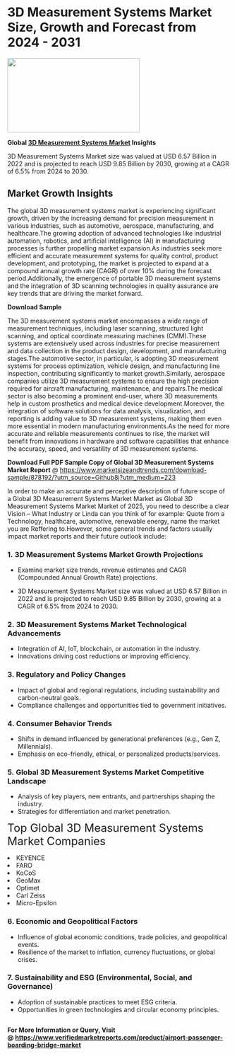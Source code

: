 <H1>3D Measurement Systems Market Size, Growth and Forecast from 2024 - 2031</H1><img class="aligncenter size-medium wp-image-584254" src="https://thirdeyenews.in/wp-content/uploads/2024/09/Global-Market-Research-300x168.jpeg" alt="" width="300" height="168" /><p><strong>Global&nbsp;<a href="https://www.marketsizeandtrends.com/download-sample/878192/?utm_source=Github8j?utm_medium=223">3D Measurement Systems Market</a> Insights</strong></p><p>3D Measurement Systems Market size was valued at USD 6.57 Billion in 2022 and is projected to reach USD 9.85 Billion by 2030, growing at a CAGR of 6.5% from 2024 to 2030.</p><p><h2>Market Growth Insights</h2> <p>The global 3D measurement systems market is experiencing significant growth, driven by the increasing demand for precision measurement in various industries, such as automotive, aerospace, manufacturing, and healthcare.The growing adoption of advanced technologies like industrial automation, robotics, and artificial intelligence (AI) in manufacturing processes is further propelling market expansion.As industries seek more efficient and accurate measurement systems for quality control, product development, and prototyping, the market is projected to expand at a compound annual growth rate (CAGR) of over 10% during the forecast period.Additionally, the emergence of portable 3D measurement systems and the integration of 3D scanning technologies in quality assurance are key trends that are driving the market forward.</p> <p><strong>Download Sample</strong></p> <p>The 3D measurement systems market encompasses a wide range of measurement techniques, including laser scanning, structured light scanning, and optical coordinate measuring machines (CMM).These systems are extensively used across industries for precise measurement and data collection in the product design, development, and manufacturing stages.The automotive sector, in particular, is adopting 3D measurement systems for process optimization, vehicle design, and manufacturing line inspection, contributing significantly to market growth.Similarly, aerospace companies utilize 3D measurement systems to ensure the high precision required for aircraft manufacturing, maintenance, and repairs.The medical sector is also becoming a prominent end-user, where 3D measurements help in custom prosthetics and medical device development.Moreover, the integration of software solutions for data analysis, visualization, and reporting is adding value to 3D measurement systems, making them even more essential in modern manufacturing environments.As the need for more accurate and reliable measurements continues to rise, the market will benefit from innovations in hardware and software capabilities that enhance the accuracy, speed, and versatility of 3D measurement systems.<p><span class=""><strong>Download Full PDF Sample Copy of Global 3D Measurement Systems Market Report</strong> @ <a href="https://www.marketsizeandtrends.com/download-sample/878192/?utm_source=Github8j?utm_medium=223" target="_blank">https://www.marketsizeandtrends.com/download-sample/878192/?utm_source=Github8j?utm_medium=223</a></span></p><p>In order to make an accurate and perceptive description of future scope of a Global&nbsp;3D Measurement Systems Market Market as Global&nbsp;3D Measurement Systems Market Market of 2025, you need to describe a clear Vision &ndash; What Industry or Linda can you think of for example: Quote from a Technology, healthcare, automotive, renewable energy, name the market you are Reffering to.However, some general trends and factors usually impact market reports and their future outlook include:</p><h3>1.&nbsp;<strong>3D Measurement Systems Market Growth Projections</strong></h3><ul><li>Examine market size trends, revenue estimates and CAGR (Compounded Annual Growth Rate) projections.</li><li><p>3D Measurement Systems Market size was valued at USD 6.57 Billion in 2022 and is projected to reach USD 9.85 Billion by 2030, growing at a CAGR of 6.5% from 2024 to 2030.</p></li></ul><h3>2.&nbsp;<strong>3D Measurement Systems Market Technological Advancements</strong></h3><ul><li>Integration of AI, IoT, blockchain, or automation in the industry.</li><li>Innovations driving cost reductions or improving efficiency.</li></ul><h3>3.&nbsp;<strong>Regulatory and Policy Changes</strong></h3><ul><li>Impact of global and regional regulations, including sustainability and carbon-neutral goals.</li><li>Compliance challenges and opportunities tied to government initiatives.</li></ul><h3>4.&nbsp;<strong>Consumer Behavior Trends</strong></h3><ul><li>Shifts in demand influenced by generational preferences (e.g., Gen Z, Millennials).</li><li>Emphasis on eco-friendly, ethical, or personalized products/services.</li></ul><h3>5.&nbsp;<strong>Global 3D Measurement Systems Market Competitive Landscape</strong></h3><ul><li>Analysis of key players, new entrants, and partnerships shaping the industry.</li><li>Strategies for differentiation and market penetration.</li></ul><p data-pm-slice="1 1 []"><span style="color: inherit; font-family: inherit; font-size: 25px;">Top Global 3D Measurement Systems Market Companies</span></p><div class="" data-test-id=""><p><li>KEYENCE</li><li> FARO</li><li> KoCoS</li><li> GeoMax</li><li> Optimet</li><li> Carl Zeiss</li><li> Micro-Epsilon</li></p></div><h3>6.&nbsp;<strong>Economic and Geopolitical Factors</strong></h3><ul><li>Influence of global economic conditions, trade policies, and geopolitical events.</li><li>Resilience of the market to inflation, currency fluctuations, or global crises.</li></ul><h3>7.&nbsp;<strong>Sustainability and ESG (Environmental, Social, and Governance)</strong></h3><ul><li>Adoption of sustainable practices to meet ESG criteria.</li><li>Opportunities in green technologies and circular economy principles.</li></ul><h2><strong style="font-size: 14px;">For More Information or Query, Visit @&nbsp;</strong><a style="background-color: #ffffff; font-size: 14px;" href="https://www.marketsizeandtrends.com/report/3d-measurement-systems-market/" target="_blank">https://www.verifiedmarketreports.com/product/airport-passenger-boarding-bridge-market</a></h2>